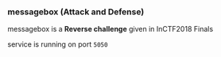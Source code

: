 ### messagebox (Attack and Defense)
<p>messagebox is a <b>Reverse challenge</b> given in InCTF2018 Finals </p>
service is  running on port <code>5050</code>

